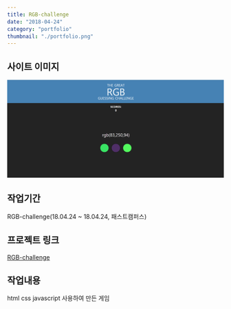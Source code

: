 ```yaml
---
title: RGB-challenge
date: "2018-04-24"
category: "portfolio"
thumbnail: "./portfolio.png"
---
```


## 사이트 이미지
![RGB-challenge](./1.png)

## 작업기간
RGB-challenge(​18.04.24 ~ 18.04.24​, 패스트캠퍼스)

## 프로젝트 링크
[RGB-challenge](https://fds9-rgb.netlify.com)

## 작업내용
html css javascript 사용하여 만든 게임



